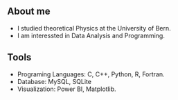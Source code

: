 ## About me
- I studied theoretical Physics at the University of Bern.
- I am interessted in Data Analysis and Programming.

## Tools

- Programing Languages: C, C++, Python, R, Fortran.
- Database: MySQL, SQLite
- Visualization: Power BI, Matplotlib.
